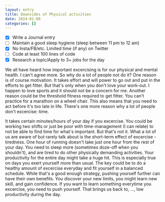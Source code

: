 ```yaml
---
layout: entry
title: Downsides of Physical activities
date: 2024-01-08
categories: []
---
```


- [x] Write a Journal entry
- [ ] Maintain a good sleep hygiene (sleep between 11 pm to 12 am)
- [x] No Insta/FB/etc. Limited time (if any) on Twitter
- [ ] Code at least 100 lines of code
- [x] Research a topic/Apply to 3+ jobs for the day

We all have heard how important excercising is for our physical and mental health. I can't agree more. So why do a lot of people not do it? One reason is of course motivation. It takes effort and will power to go out and put in the efforts to get fitter. But that's only when you don't love your work-out. I happen to love sports and it should not be a concern for me. Another reason could be the threshold fitness required to get fitter. You can't practice for a marathon on a wheel chair. This also means that you need to act before it's too late in life. There's one more reason why a lot of people don't excercise: time.

It takes certain minutes/hours of your day if you excercise. You could be working two shifts or just be poor with time-management (I can relate) to not be able to find time for what's important. But that's not it. What a lot of us are aware of but rarely talk about is the short-term effect of excercise - tiredness. One hour of running doesn't take just one hour from the rest of your day. You need to sleep more (sometimes doze-off when you shouldn't), and are tired to do other physically demanding activities. Your productivity for the entire day might take a huge hit. This is especially true on days you exert yourself more than usual. The key could be to do a healthy amount of excercise everyday and fit yourself in a balanced schedule. While that's a good enough strategy, pushing yourself further can have their own benefits. You discover your new limits, you might learn new skill, and gain confidence. If you want to learn something everytime you excercise, you need to push yourself. That brings us back to, ..., low productivity during the day.